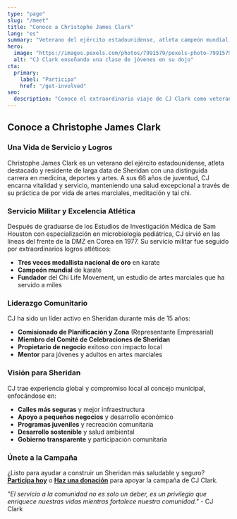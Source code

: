 ```yaml
---
type: "page"
slug: "/meet"
title: "Conoce a Christophe James Clark"
lang: "es"
summary: "Veterano del ejército estadounidense, atleta campeón mundial y líder comunitario dedicado."
hero:
  image: "https://images.pexels.com/photos/7991579/pexels-photo-7991579.jpeg"
  alt: "CJ Clark enseñando una clase de jóvenes en su dojo"
cta:
  primary:
    label: "Participa"
    href: "/get-involved"
seo:
  description: "Conoce el extraordinario viaje de CJ Clark como veterano del ejército estadounidense, atleta campeón mundial y líder comunitario dedicado de Sheridan."
---
```


## Conoce a Christophe James Clark

### Una Vida de Servicio y Logros

Christophe James Clark es un veterano del ejército estadounidense, atleta destacado y residente de larga data de Sheridan con una distinguida carrera en medicina, deportes y artes. A sus 66 años de juventud, CJ encarna vitalidad y servicio, manteniendo una salud excepcional a través de su práctica de por vida de artes marciales, meditación y tai chi.

### Servicio Militar y Excelencia Atlética

Después de graduarse de los Estudios de Investigación Médica de Sam Houston con especialización en microbiología pediátrica, CJ sirvió en las líneas del frente de la DMZ en Corea en 1977. Su servicio militar fue seguido por extraordinarios logros atléticos:

- **Tres veces medallista nacional de oro** en karate
- **Campeón mundial** de karate
- **Fundador** del Chi Life Movement, un estudio de artes marciales que ha servido a miles

### Liderazgo Comunitario

CJ ha sido un líder activo en Sheridan durante más de 15 años:

- **Comisionado de Planificación y Zona** (Representante Empresarial)
- **Miembro del Comité de Celebraciones de Sheridan**
- **Propietario de negocio** exitoso con impacto local
- **Mentor** para jóvenes y adultos en artes marciales

### Visión para Sheridan

CJ trae experiencia global y compromiso local al concejo municipal, enfocándose en:

- **Calles más seguras** y mejor infraestructura
- **Apoyo a pequeños negocios** y desarrollo económico
- **Programas juveniles** y recreación comunitaria
- **Desarrollo sostenible** y salud ambiental
- **Gobierno transparente** y participación comunitaria

### Únete a la Campaña

¿Listo para ayudar a construir un Sheridan más saludable y seguro? **[Participa hoy](/get-involved)** o **[Haz una donación](/donate)** para apoyar la campaña de CJ Clark.

*"El servicio a la comunidad no es solo un deber, es un privilegio que enriquece nuestras vidas mientras fortalece nuestra comunidad."* - CJ Clark
